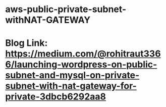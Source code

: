 # aws-public-private-subnet-withNAT-GATEWAY
# Blog Link: https://medium.com/@rohitraut3366/launching-wordpress-on-public-subnet-and-mysql-on-private-subnet-with-nat-gateway-for-private-3dbcb6292aa8
